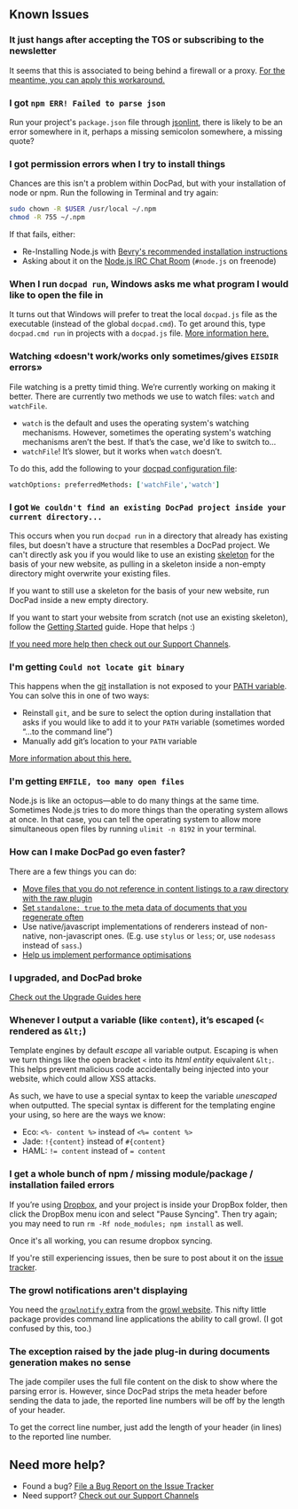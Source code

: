 ## Known Issues


### It just hangs after accepting the TOS or subscribing to the newsletter
It seems that this is associated to being behind a firewall or a proxy. [For the meantime, you can apply this workaround.](https://github.com/bevry/docpad/issues/488)


### I got `npm ERR! Failed to parse json`
Run your project's `package.json` file through [jsonlint](http://jsonlint.com/), there is likely to be an error somewhere in it, perhaps a missing semicolon somewhere, a missing quote?


### I got permission errors when I try to install things
Chances are this isn't a problem within DocPad, but with your installation of node or npm. Run the following in Terminal and try again:

``` bash
sudo chown -R $USER /usr/local ~/.npm
chmod -R 755 ~/.npm
```

If that fails, either:

- Re-Installing Node.js with [Bevry's recommended installation instructions](http://bevry.me/node/install)
- Asking about it on the [Node.js IRC Chat Room](http://webchat.freenode.net/?channels=node.js) (`#node.js` on freenode)


### When I run `docpad run`, Windows asks me what program I would like to open the file in
It turns out that Windows will prefer to treat the local `docpad.js` file as the executable (instead of the global `docpad.cmd`). To get around this, type `docpad.cmd run` in projects with a `docpad.js` file. [More information here.](https://github.com/bevry/docpad/issues/561#issuecomment-21494426)


### Watching «doesn't work/works only sometimes/gives `EISDIR` errors»
File watching is a pretty timid thing. We’re currently working on making it better. There are currently two methods we use to watch files: `watch` and `watchFile`. 

- `watch` is the default and uses the operating system's watching mechanisms. However, sometimes the operating system's watching mechanisms aren’t the best. If that’s the case, we'd like to switch to...
- `watchFile`! It’s slower, but it works when `watch` doesn’t. 

To do this, add the following to your [docpad configuration file](/docpad/config):

``` coffee
watchOptions: preferredMethods: ['watchFile','watch']
```


### I got `We couldn't find an existing DocPad project inside your current directory...`
This occurs when you run `docpad run` in a directory that already has existing files, but doesn't have a structure that resembles a DocPad project. We can't directly ask you if you would like to use an existing [skeleton](/docpad/skeletons) for the basis of your new website, as pulling in a skeleton inside a non-empty directory might overwrite your existing files. 

If you want to still use a skeleton for the basis of your new website, run DocPad inside a new empty directory. 

If you want to start your website from scratch (not use an existing skeleton), follow the [Getting Started](/docpad/start) guide. Hope that helps :) 

[If you need more help then check out our Support Channels](/support).


### I'm getting `Could not locate git binary`
This happens when the [git](http://git-scm.com) installation is not exposed to your [PATH variable](http://en.wikipedia.org/wiki/PATH_%28variable%29). You can solve this in one of two ways:

- Reinstall `git`, and be sure to select the option during installation that asks if you would like to add it to your `PATH` variable (sometimes worded “...to the command line”)
- Manually add git’s location to your `PATH` variable

[More information about this here.](https://github.com/bevry/docpad/issues/425)


### I'm getting `EMFILE, too many open files`
Node.js is like an octopus—able to do many things at the same time. Sometimes Node.js tries to do more things than the operating system allows at once. In that case, you can tell the operating system to allow more simultaneous open files  by running `ulimit -n 8192` in your terminal.


### How can I make DocPad go even faster?
There are a few things you can do:

- [Move files that you do not reference in content listings to a raw directory with the raw plugin](https://github.com/bevry/docpad/issues/276)
- [Set `standalone: true` to the meta data of documents that you regenerate often](/docpad/meta-data#standalone)
- Use native/javascript implementations of renderers instead of non-native, non-javascript ones. (E.g. use `stylus` or `less`; or, use `nodesass` instead of `sass`.)
- [Help us implement performance optimisations](https://github.com/bevry/docpad/issues/529)


### I upgraded, and DocPad broke
[Check out the Upgrade Guides here](/docpad/upgrade)


### Whenever I output a variable (like `content`), it’s escaped (`<` rendered as `&lt;`)
Template engines by default _escape_ all variable output. Escaping is when we turn things like the open bracket `<` into its _html entity_ equivalent `&lt;`. This helps prevent malicious code accidentally being injected into your website, which could allow XSS attacks. 

As such, we have to use a special syntax to keep the variable _unescaped_ when outputted. The special syntax is different for the templating engine your using, so here are the ways we know:

- Eco: `<%- content %>` instead of `<%= content %>`
- Jade: `!{content}` instead of `#{content}`
- HAML: `!= content` instead of `= content`


### I get a whole bunch of npm / missing module/package / installation failed errors
If you’re using [Dropbox](http://j.mp/dropbox-bal), and your project is inside your DropBox folder, then click the DropBox menu icon and select "Pause Syncing". Then try again; you may need to run `rm -Rf node_modules; npm install` as well. 

Once it's all working, you can resume dropbox syncing.

If you're still experiencing issues, then be sure to post about it on the [issue tracker](/issues).


### The growl notifications aren't displaying
You need the [`growlnotify` extra](http://growl.cachefly.net/GrowlNotify-1.3.zip) from the [growl website](http://growl.info). This nifty little package provides command line applications the ability to call growl. (I got confused by this, too.)


### The exception raised by the jade plug-in during documents generation makes no sense
The jade compiler uses the full file content on the disk to show where the parsing error is. However, since DocPad strips the meta header before sending the data to jade, the reported line numbers will be off by the length of your header.  

To get the correct line number, just add the length of your header (in lines) to the reported line number.


## Need more help?

- Found a bug? [File a Bug Report on the Issue Tracker](/issues)
- Need support? [Check out our Support Channels](/support)
